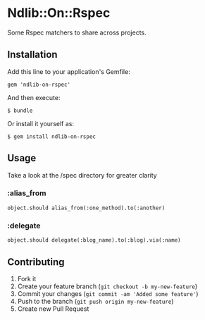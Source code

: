 # Ndlib::On::Rspec

Some Rspec matchers to share across projects.

## Installation

Add this line to your application's Gemfile:

    gem 'ndlib-on-rspec'

And then execute:

    $ bundle

Or install it yourself as:

    $ gem install ndlib-on-rspec

## Usage

Take a look at the /spec directory for greater clarity

### :alias_from

    object.should alias_from(:one_method).to(:another)

### :delegate

    object.should delegate(:blog_name).to(:blog).via(:name)

## Contributing

1. Fork it
2. Create your feature branch (`git checkout -b my-new-feature`)
3. Commit your changes (`git commit -am 'Added some feature'`)
4. Push to the branch (`git push origin my-new-feature`)
5. Create new Pull Request
